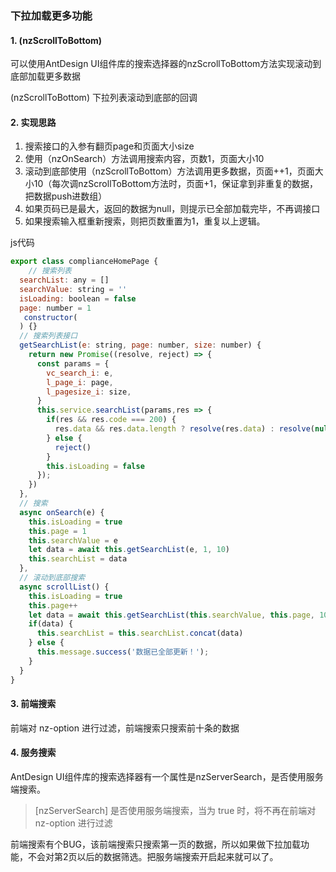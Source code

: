 ### 下拉加载更多功能

#### 1. (nzScrollToBottom) 


可以使用AntDesign UI组件库的搜索选择器的nzScrollToBottom方法实现滚动到底部加载更多数据

(nzScrollToBottom) 下拉列表滚动到底部的回调

#### 2. 实现思路

1. 搜索接口的入参有翻页page和页面大小size
2. 使用（nzOnSearch）方法调用搜索内容，页数1，页面大小10
3. 滚动到底部使用（nzScrollToBottom）方法调用更多数据，页面++1，页面大小10（每次调nzScrollToBottom方法时，页面+1，保证拿到非重复的数据，把数据push进数组）
4. 如果页码已是最大，返回的数据为null，则提示已全部加载完毕，不再调接口
5. 如果搜索输入框重新搜索，则把页数重置为1，重复以上逻辑。

js代码

```js
export class complianceHomePage {
    // 搜索列表
  searchList: any = []
  searchValue: string = ''
  isLoading: boolean = false
  page: number = 1
   constructor(
  ) {}
  // 搜索列表接口
  getSearchList(e: string, page: number, size: number) {
    return new Promise((resolve, reject) => { 
      const params = {
        vc_search_i: e,
        l_page_i: page,
        l_pagesize_i: size,
      }
      this.service.searchList(params,res => {
        if(res && res.code === 200) {
          res.data && res.data.length ? resolve(res.data) : resolve(null)
        } else {
          reject()
        }
        this.isLoading = false
      });
    })
  },
  // 搜索
  async onSearch(e) {
    this.isLoading = true
    this.page = 1
    this.searchValue = e
    let data = await this.getSearchList(e, 1, 10)
    this.searchList = data
  },
  // 滚动到底部搜索
  async scrollList() {
    this.isLoading = true
    this.page++
    let data = await this.getSearchList(this.searchValue, this.page, 10)
    if(data) {
      this.searchList = this.searchList.concat(data)
    } else {
      this.message.success('数据已全部更新！');
    }
  }
}

```

#### 3. 前端搜索

前端对 nz-option 进行过滤，前端搜索只搜索前十条的数据

#### 4. 服务搜索

AntDesign UI组件库的搜索选择器有一个属性是nzServerSearch，是否使用服务端搜索。

> [nzServerSearch]	是否使用服务端搜索，当为 true 时，将不再在前端对 nz-option 进行过滤

前端搜索有个BUG，该前端搜索只搜索第一页的数据，所以如果做下拉加载功能，不会对第2页以后的数据筛选。把服务端搜索开启起来就可以了。
